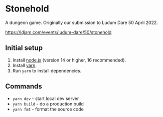 # Stonehold

A dungeon game.  Originally our submission to Ludum Dare 50 April 2022.

https://ldjam.com/events/ludum-dare/50/stonehold

## Initial setup

 1. Install [node.js](https://nodejs.org/en/) (version 14 or higher, 16 recommended).
 2. Install [yarn](https://yarnpkg.com/).
 3. Run `yarn` to install dependencies.

## Commands

 - `yarn dev` - start local dev server
 - `yarn build` - do a production build
 - `yarn fmt` - format the source code
